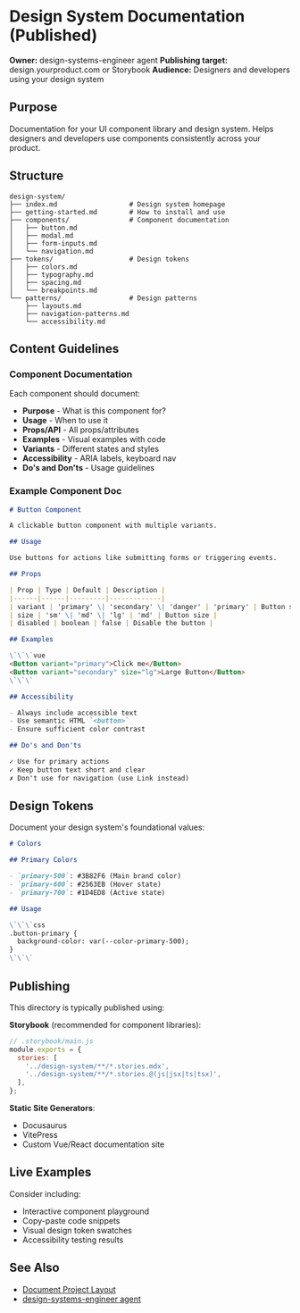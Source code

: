 # Design System Documentation (Published)

**Owner:** design-systems-engineer agent
**Publishing target:** design.yourproduct.com or Storybook
**Audience:** Designers and developers using your design system

## Purpose

Documentation for your UI component library and design system. Helps designers and developers use components consistently across your product.

## Structure

```
design-system/
├── index.md                  # Design system homepage
├── getting-started.md        # How to install and use
├── components/               # Component documentation
│   ├── button.md
│   ├── modal.md
│   ├── form-inputs.md
│   └── navigation.md
├── tokens/                   # Design tokens
│   ├── colors.md
│   ├── typography.md
│   ├── spacing.md
│   └── breakpoints.md
└── patterns/                 # Design patterns
    ├── layouts.md
    ├── navigation-patterns.md
    └── accessibility.md
```

## Content Guidelines

### Component Documentation

Each component should document:
- **Purpose** - What is this component for?
- **Usage** - When to use it
- **Props/API** - All props/attributes
- **Examples** - Visual examples with code
- **Variants** - Different states and styles
- **Accessibility** - ARIA labels, keyboard nav
- **Do's and Don'ts** - Usage guidelines

### Example Component Doc

```markdown
# Button Component

A clickable button component with multiple variants.

## Usage

Use buttons for actions like submitting forms or triggering events.

## Props

| Prop | Type | Default | Description |
|------|------|---------|-------------|
| variant | 'primary' \| 'secondary' \| 'danger' | 'primary' | Button style |
| size | 'sm' \| 'md' \| 'lg' | 'md' | Button size |
| disabled | boolean | false | Disable the button |

## Examples

\`\`\`vue
<Button variant="primary">Click me</Button>
<Button variant="secondary" size="lg">Large Button</Button>
\`\`\`

## Accessibility

- Always include accessible text
- Use semantic HTML `<button>`
- Ensure sufficient color contrast

## Do's and Don'ts

✓ Use for primary actions
✓ Keep button text short and clear
✗ Don't use for navigation (use Link instead)
```

## Design Tokens

Document your design system's foundational values:

```markdown
# Colors

## Primary Colors

- `primary-500`: #3B82F6 (Main brand color)
- `primary-600`: #2563EB (Hover state)
- `primary-700`: #1D4ED8 (Active state)

## Usage

\`\`\`css
.button-primary {
  background-color: var(--color-primary-500);
}
\`\`\`
```

## Publishing

This directory is typically published using:

**Storybook** (recommended for component libraries):
```js
// .storybook/main.js
module.exports = {
  stories: [
    '../design-system/**/*.stories.mdx',
    '../design-system/**/*.stories.@(js|jsx|ts|tsx)',
  ],
};
```

**Static Site Generators**:
- Docusaurus
- VitePress
- Custom Vue/React documentation site

## Live Examples

Consider including:
- Interactive component playground
- Copy-paste code snippets
- Visual design token swatches
- Accessibility testing results

## See Also

- [Document Project Layout](../../reference-documentation/document-project-layout.md)
- [design-systems-engineer agent](../../agents/architecture/design-systems-engineer.md)
